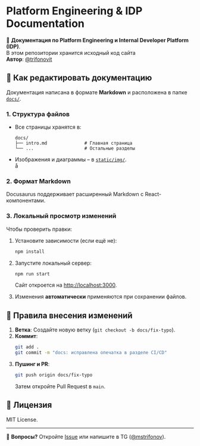 # Platform Engineering & IDP Documentation

📖 **Документация по Platform Engineering и Internal Developer Platform (IDP)**.  
В этом репозитории хранится исходный код сайта  
**Автор**: [@trifonovit](https://t.me/trifonovit)  


## 📝 Как редактировать документацию

Документация написана в формате **Markdown** и расположена в папке [`docs/`](./docs).  

### 1. **Структура файлов**
- Все страницы хранятся в:  
  ```
  docs/
  ├── intro.md              # Главная страница
  └── ...                   # Остальные разделы
  ```
- Изображения и диаграммы – в [`static/img/`](./static/img).  
å
### 2. **Формат Markdown**
Docusaurus поддерживает расширенный Markdown с React-компонентами.  

### 3. **Локальный просмотр изменений**
Чтобы проверить правки:  

1. Установите зависимости (если ещё не):  
   ```bash
   npm install
   ```

2. Запустите локальный сервер:  
   ```bash
   npm run start
   ```
   Сайт откроется на [http://localhost:3000](http://localhost:3000).  

3. Изменения **автоматически** применяются при сохранении файлов.  


## 🤝 Правила внесения изменений
1. **Ветка**: Создайте новую ветку (`git checkout -b docs/fix-typo`).  
2. **Коммит**:  
   ```bash
   git add .
   git commit -m "docs: исправлена опечатка в разделе CI/CD"
   ```
3. **Пушинг и PR**:  
   ```bash
   git push origin docs/fix-typo
   ```
   Затем откройте Pull Request в `main`.  

## 📜 Лицензия
MIT License.  

---
💬 **Вопросы?** Откройте [Issue](https://github.com/mstrifonov/issues) или напишите в TG ([@mstrifonov](https://t.me/mstrifonov)).  
